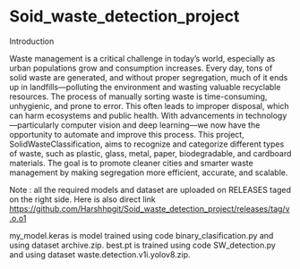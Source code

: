 # Soid_waste_detection_project
Introduction

Waste management is a critical challenge in today’s world, especially as urban populations grow and consumption increases. Every day, tons of solid waste are generated, and without proper segregation, much of it ends up in landfills—polluting the environment and wasting valuable recyclable resources. The process of manually sorting waste is time-consuming, unhygienic, and prone to error. This often leads to improper disposal, which can harm ecosystems and public health. With advancements in technology—particularly computer vision and deep learning—we now have the opportunity to automate and improve this process. This project, SolidWasteClassification, aims to recognize and categorize different types of waste, such as plastic, glass, metal, paper, biodegradable, and cardboard materials. The goal is to promote cleaner cities and smarter waste management by making segregation more efficient, accurate, and scalable.

Note : all the required models and dataset are uploaded on RELEASES taged on the right side.
Here is also direct link https://github.com/Harshhpgit/Soid_waste_detection_project/releases/tag/v.o.o1

my_model.keras is model trained using code binary_clasification.py and using dataset archive.zip.
best.pt is trained using code SW_detection.py and using dataset waste.detection.v1i.yolov8.zip.
